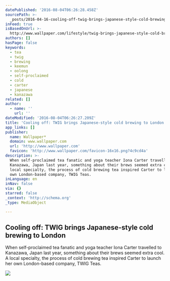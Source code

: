 ```yaml
---
datePublished: '2016-08-04T06:26:28.458Z'
sourcePath: >-
  _posts/2016-04-16-cooling-off-twig-brings-japanese-style-cold-brewing-to-lond.md
inFeed: true
isBasedOnUrl: >-
  http://www.wallpaper.com/lifestyle/twig-brings-japanese-style-cold-brewing-to-london
authors: []
hasPage: false
keywords:
  - tea
  - twig
  - brewing
  - keemun
  - oolong
  - self-proclaimed
  - cold
  - carter
  - japanese
  - kanazawa
related: []
author:
  - name: ''
    url: ''
dateModified: '2016-08-04T06:26:27.209Z'
title: 'Cooling off: TWIG brings Japanese-style cold brewing to London'
app_links: []
publisher:
  name: Wallpaper*
  domain: www.wallpaper.com
  url: 'http://www.wallpaper.com'
  favicon: 'http://www.wallpaper.com/favicon-16x16.png?4c9cd4a'
description: >-
  When self-proclaimed tea fanatic and yoga teacher Iona Carter travelled to
  Kanazawa, Japan last year, something about their brews seemed extra cool. A
  local specialty, the process of cold brewing tea inspired Carter to launch her
  own London-based company, TWIG Teas.
inLanguage: en
inNav: false
via: {}
starred: false
_context: 'http://schema.org'
_type: MediaObject

---
```

<article style=""><h1>Cooling off: TWIG brings Japanese-style cold brewing to London</h1><p>When self-proclaimed tea fanatic and yoga teacher Iona Carter travelled to Kanazawa, Japan last year, something about their brews seemed extra cool. A local specialty, the process of cold brewing tea inspired Carter to launch her own London-based company, TWIG Teas.</p><img src="https://s3-us-west-2.amazonaws.com/the-grid-img/p/3d340efa15893cce7423e307478a36c656055568.jpg" /></article>
